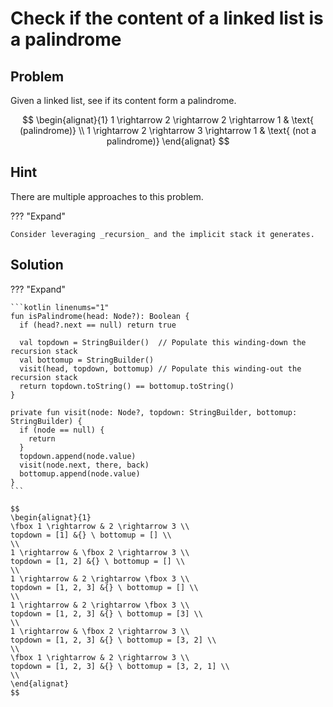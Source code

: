 # Check if the content of a linked list is a palindrome

<style>
.md-logo img {
  content: url('/data-structures/linked-list/polyline-light.svg');
}

:root [data-md-color-scheme=slate] .md-logo img  {
  content: url('/data-structures/linked-list/polyline-night.svg');
}
</style>

## Problem

Given a linked list, see if its content form a palindrome.

$$
\begin{alignat}{1}
1 \rightarrow 2  \rightarrow 2 \rightarrow 1 & \text{ (palindrome)} \\
1 \rightarrow 2  \rightarrow 3 \rightarrow 1 & \text{ (not a palindrome)}
\end{alignat}
$$

## Hint

There are multiple approaches to this problem.

??? "Expand"

    Consider leveraging _recursion_ and the implicit stack it generates.

## Solution

??? "Expand"

    ```kotlin linenums="1"
    fun isPalindrome(head: Node?): Boolean {
      if (head?.next == null) return true

      val topdown = StringBuilder()  // Populate this winding-down the recursion stack
      val bottomup = StringBuilder()
      visit(head, topdown, bottomup) // Populate this winding-out the recursion stack
      return topdown.toString() == bottomup.toString()
    }

    private fun visit(node: Node?, topdown: StringBuilder, bottomup: StringBuilder) {
      if (node == null) {
        return
      }
      topdown.append(node.value)
      visit(node.next, there, back)
      bottomup.append(node.value)
    }
    ```

    $$
    \begin{alignat}{1}
    \fbox 1 \rightarrow & 2 \rightarrow 3 \\
    topdown = [1] &{} \ bottomup = [] \\
    \\
    1 \rightarrow & \fbox 2 \rightarrow 3 \\
    topdown = [1, 2] &{} \ bottomup = [] \\
    \\
    1 \rightarrow & 2 \rightarrow \fbox 3 \\
    topdown = [1, 2, 3] &{} \ bottomup = [] \\
    \\
    1 \rightarrow & 2 \rightarrow \fbox 3 \\
    topdown = [1, 2, 3] &{} \ bottomup = [3] \\
    \\
    1 \rightarrow & \fbox 2 \rightarrow 3 \\
    topdown = [1, 2, 3] &{} \ bottomup = [3, 2] \\
    \\
    \fbox 1 \rightarrow & 2 \rightarrow 3 \\
    topdown = [1, 2, 3] &{} \ bottomup = [3, 2, 1] \\
    \\
    \end{alignat}
    $$
